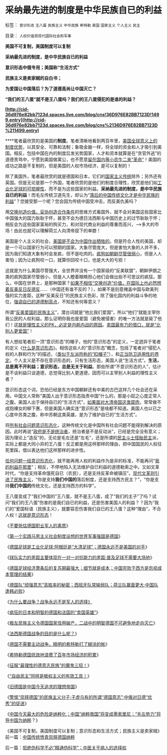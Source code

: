 # 采纳最先进的制度是中华民族自已的利益

标签： `意识形态` `王八蛋` `民族主义` `中华民族` `希特勒` `美国` `国家主义` `个人主义` `民主` 

目录： `人权价值观现代国际社会和军事`

**美国不可复制，美国制度可以复制**

**采纳最先进的制度，是中华民族自已的利益**

**意识形态中俄专用；美国称“生活方式”**

**民族主义是卖家贼的自白书；**

**为爱国让中国落后？为了道德高尚让中国灭亡？**

**“我们的王八蛋”就不是王八蛋吗？我们的王八蛋侵犯的是谁的利益？**

**[http://cid-36d976e82bb7123d.spaces.live.com/blog/cns!36D976E82BB7123D!1499.entry](http://cid-36d976e82bb7123d.spaces.live.com/blog/cns%2136D976E82BB7123D%211499.entry)**

****笔者最欣赏的是美国的**制度**。笔者清晰地看到两百年里，[美国全球意义上的制度优势](../../../2009/12/7/战争的胜负早在战前就已经注定.md)，以其安全、可靠和法制；象吸金器一样，将全球的资金和人才吸引到美国。相反，包括中国在内的制度后发劣势国家，人才和资本就算是在“贪官外逃”的道德责骂中，宁愿到美国做寓公，也不愿意[留在国内等小农牛二来“革命”](../../../2010/2/1/老百姓不是邪恶的免疫体.md)！美国的成功之路是不复制的，但是美国的人权市场经济，是可以复制的！

除了美国外，笔者最欣赏的就是德国和日本，它们的[国家主义传统](../../../2009/12/23/战争阈值国家主义真正的“战略优势“.md)除外；另外还有英国。但是无论是那一个外国，笔者欣赏的是他们的制度合理性，欣赏是他们如[工业化足球的可把握性](../../../2010/7/5/德国是工业化足球；德国永远不是美国的对手.md)，而不是为这些国家的利益。**采纳最先进的制度，是中华民族自已的利益**！而毛左传统卫道先生，却认为“[落后的中国传统文化才是中华民族的利益](../../../2010/1/14/中国传统文化不相容于民主社会的两种价值观.md)”？您接受那一个呢？您会因为传统中国受冲击，而反美仇美吗？

用[交换创造价值，妥协创造合作条件](../../../2010/7/4/民主就是把消费权归还国民.md)的思维方式看国外，就不会对美国这些国家比中国强大的国力耿耿于怀，甚至不会为德日法西斯与中国历史上的过节耿耿于怀；相反会为这些国家富裕的购买力，和对现代商业利益的尊重而高兴，——>多大的市场！由此也就可以理解荷兰人向清帝屈下的单膝！

美国是个人主义的社会，[美国是不会为中国作出牺牲的](../../../2010/6/23/美国是不会为他国的民主而奋斗的.md)。但是符合人性的美国，却是一个可以国家行为可以预期的国家。大象尽管庞大，但是害怕大象的人并不多，因为我们知道大象有时会发疯，但不是吃肉的。[疯狗如朝鲜尽管很弱小](../../../2010/1/11/后朝鲜将成为中国苦大仇深的对手.md)，但是人人害怕；因为让疯狗咬一口，就算你回咬十口，也是大大的亏损！

这就是为什么美国尽管强大，全世界并没有一个国家级的“反美联盟”，朝鲜伊朗之类的疯狗国家尽管弱小，但是人人瞪着眼睛担心他们会做出些不可思议的疯狂。那么，中国在世界上，是那种国家？[如果不相信“交换创造”价值，在国际上也必然想着反美反日反德反](../../../2009/6/8/愿世界各国互相理解、和平、合作、共荣.md)……（中国还有谁不反的？），如果不是刻意掩盖中国与欧美列强的实力差距，这种“反美反日”的民族主义色彩，除了强化国内的利益斗争的地位，[强调自已的道德制高点](../../../2009/10/8/奴假虎威的道德制高点.md)，不知还有何等意义？

所谓“[反美爱国的民族主义](../../../2009/9/28/示形于外实侵于内的爱国道德明星.md)”，潜台词就是“他比我们爱国”，所以“他们”就能主宰你我公民的人权利益。那么证明你我也是爱国（避免被侵害）的唯一方法就是毙了他们！这[就是理性主义的PK，必定是内耗内战的原因](../../../2008/10/25/明末历史在儒教道德口水仗中模糊.md)。[卖国最有力的借口，就是“比别人更爱国”](../../../2009/9/29/民族主义可以是卖国手段，爱国与卖国可以逻辑等效.md)！

有人想给笔者扣一顶“意识形态”的帽子，他的“意识形态”的定义，一定迵异于笔者的定义《[什么是意识形态](../../../2010/5/20/什么是意识形态（定义）.md)》。相信这些人的“意识形态”概念，包括了笔者对“侵犯人权的人群和行为”的描述，（[类似于左派所称的“扣帽子”](../../../2010/6/1/文革之祸不在于扣帽子;有人的地方就有帽子.md)），和[正当防卫适用性的界定](../../../2010/1/31/沟通和合作，“文明冲突”进化到“和谐社会”.md)。个人主义是不存在意识形态的，只有生活形态，美国人说“生活方式”。**生活，总是离不开利益；意识形态，总是无关于利益**。那些所谓“不意识形态的人”，估计是不谈利益只谈道德，总觉得比别人更道德，因而可以主宰别人利益的理性主义者？

意识形态这个词，恐怕已经是东方中国朝鲜还有中美的古巴这样几个社会还在采用。中国文人常称“美国人出于意识形态指责中国”什么的，那是小奴之心度正常人之腹。美国人出于保持自已的“生活方式”，[如果面对大清帝国这类腐肉](../../../2009/5/31/西方列强帝国主义国家不够“哥们人道”的食腐本性.md)，常常做不成抱裸女的柳下惠，但是美国人确实连“意识形态”是啥都不知道。美国人也以已之心度中苏类之腹，称中苏朝这类英雄，是为了维护自已的“生活方式”。

将[所有社会问题意识形态化](../../../2010/6/27/道德自省即为善，道德律人必为恶,道德标榜则为邪.md)，这种传统文化是中国所有社会问题不能得到解决的原因。此时再说“[政府是不是统治者](../../../2010/5/19/既得利益者与“统治者”全无关联.md)，统治者是不是反动派”，已经是完全没有意义；因为理论上“造反”的，无论是毛左还是“左毛”，还是所谓的[民主斗士怪胎民主](../../../2010/5/14/唯恐天下不乱的革命家.md)派，实际上都是大同小异的王八蛋！反正都是用这样那样的理由，把中国国民的人权往死里踩，借以表达他们这样那样的进步性。

[任何问题一经意识形态化](../../../2010/6/11/法学法治依法一刀切;科学实证就要一刀切.md)，就不能再用人权的利益作为是非的标准，不能再问“[我的利益在那里](http://blog.sina.com.cn/s/blog_5563a64d0100dfvx.html)”；相反，不停地陷入无法维护自已利益的道德勒索之中。又如文革时代，“你是支持革命饿死自已（农民），还是支持反革命被镇压”。[现代文革则引进了民族主义](../../../2010/6/2/道德史观“夷夏之防”历史民族主义流派.md)，“你是支持**我们中国的**落后制度，还是支持西方民主？”，“你是支持**我们中国的**传统文化，还是支持西方的科学”。

王八蛋变成了“我们中国的”王八蛋，就不是王八蛋，成了“我们的主子”了吗？试问“我们的王八蛋”伤害的是我们自已的利益，还是伤害美国人的利益？？因为“我们的”爱国标语（民族主义），就要容忍伤害我们自已的王八蛋？这种“理由”，不合人权！[这就是意识形态](../../../2010/5/20/什么是意识形态（定义）.md)！

《[不要低估德国职业军人的素质](../../../2009/12/3/不要低估德国职业军人的素质.md)》

《[第一个实践马恩主义社会制度设想的世界军事强国是德国](../../../2009/6/25/第一个实践马恩主义社会制度设想的世界军事强国.md)》

《[德国足球是工业化足球;阿根廷是“大清足球”；德国永远不是美国的对手](../../../2010/7/5/德国是工业化足球；德国永远不是美国的对手.md)》

《[球队实力的差距主要体现在一对一对抗能力的差距;普及足球不需要大场地](../../../2010/7/8/德国队防守特点和弱点，普及足球不需要大场地.md)》

《[德国足球经济萧条后的复苏期最强大；细节就是成本；中国完败于西方是忽视成本管理的结果](../../../2010/7/8/德国足球再度辉煌时间表；中国文化完败之因.md)》

《[德国队“顽强意志”高胜率的秘密；西班牙队常输弱队；荷兰队赢面更大;中国队逢韩必败](../../../2010/7/10/西班牙输弱队；荷兰嬴面大；德国队顽强的秘密.md)》

《[为什么要战争？战争永远不是军人的选择》](../../../2009/12/10/为什么要战争？战争永远不是军人的选择.md)

《[疯狂的日本和明智的德国和法国的“卖国英雄”](../../../2009/12/11/疯狂的日本和明智的德国和法国的“卖国英雄”.md)》

《[极左民族主义令德国国家信用破产，二战中的明智德国不可避免地走向灭亡](http://blog.sina.com.cn/s/blog_5563a64d0100g1x8.html)》

《[法西斯德国战争的目的是什么呢？](../../../2009/12/12/法西斯德国战争的目的是什么呢？.md)》

《[德国不需要主动战争，精明的希特勒打了糊涂的帐](../../../2009/12/12/德国不需要主动战争，精明的希特勒打了糊涂的帐.md)》

《[希特勒德国低效地浪费了百年市场经济的积累](../../../2009/12/13/希特勒德国低效地浪费了百年市场经济的积累.md)》

《[征服“最理性的德意志民族”的魔鬼三招！](../../../2010/3/17/征服“最理性的德意志民族”的魔鬼三招！.md)》

《[“自由民主”同样是极权主义的有效工具！](../../../2010/3/18/“自由平等”同样是极权主义的有效工具！.md)》

《[旧德国是中国今天追求的理想帝国](../../../2009/6/29/法式民主可能方便了民粹希特勒上台.md)》

《[警惕“崇拜德国”的民族主义分子;子虚乌有的所谓“德国意志”;中俄对日德“优秀”的促进](../../../2010/7/10/警惕“崇拜德国”的民族主义分子；所谓“德国意志”.md)》

《[中国今天最大的危险是纳粹化；中国“纳粹救国”将变成墨索里尼；“毛左势力”将导中国为纳粹](../../../2010/7/10/中国传统愤青崇拜德国纳粹.md)？》

《美国不可复制，美国制度可以复制；意识形态和生活方式；民族主义是卖家贼》前一篇：[中国传统愤青崇拜德国纳粹](../../../2010/7/10/中国传统愤青崇拜德国纳粹.md)

后一篇：[拒绝伪科学不必“精通伪科学”；中医关乎病人的选择权](../../../2010/7/11/拒绝伪科学不必“精通伪科学”；中医关乎病人的选择权.md)